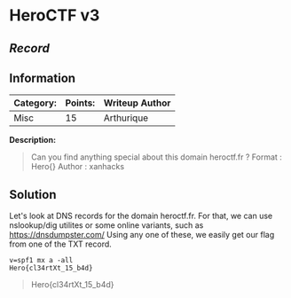 # __HeroCTF v3__ 
## _Record_

## Information
**Category:** | **Points:** | **Writeup Author**
--- | --- | ---
Misc | 15 | Arthurique

**Description:** 

> Can you find anything special about this domain heroctf.fr ?
Format : Hero{}
Author : xanhacks

## Solution

Let's look at DNS records for the domain heroctf.fr. For that, we can use nslookup/dig utilites or some online variants, such as https://dnsdumpster.com/
Using any one of these, we easily get our flag from one of the TXT record.

``` 
v=spf1 mx a -all
Hero{cl34rtXt_15_b4d}
```

> Hero{cl34rtXt_15_b4d}
